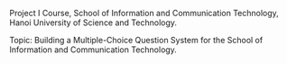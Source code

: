 Project I Course, School of Information and Communication Technology, Hanoi University of Science and Technology.

Topic: Building a Multiple-Choice Question System for the School of Information and Communication Technology.
